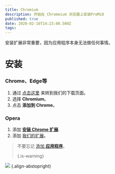 ```yaml
---
title: Chromium
description: 开始在 Chromeium 浏览器上安装PreMiD
published: true
date: 2020-02-16T14:23:00.500Z
tags: 
---
```


安装扩展非常重要，因为应用程序本身无法做任何事情。

# 安装
### Chrome、Edge等
1. 通过 [点击这里](https://premid.app/downloads) 来转到我们的下载页面。
2. 选择 **Chromium**。
3. 点击 **添加到 Chrome**。

### Opera
1. 添加 **[安装 Chrome 扩展](https://addons.opera.com/en/extensions/details/install-chrome-extensions/)**.
2. 添加 [我们的扩展](https://premid.app/downloads)。

> 不要忘记 [添加 **应用程序**](/install)。 
> 
> {.is-warning}

![](https://img.icons8.com/color/2x/chrome.png) {.align-abstopright}